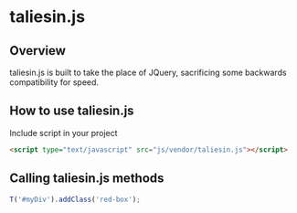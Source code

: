# taliesin.js
## Overview
taliesin.js is built to take the place of JQuery, sacrificing some backwards compatibility for speed.

## How to use taliesin.js
Include script in your project

```html
<script type="text/javascript" src="js/vendor/taliesin.js"></script>
```

## Calling taliesin.js methods
```javascript
T('#myDiv').addClass('red-box');
```
